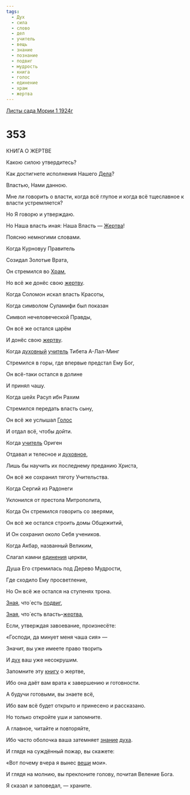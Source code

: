 ```yaml
---
tags:
  - Дух
  - сила
  - слово
  - дел
  - учитель
  - вещь
  - знание
  - познание
  - подвиг
  - мудрость
  - книга
  - голос
  - единение
  - храм
  - жертва
---
```


[Листы сада Мории 1 1924г](/agni/1924)

# 353
КНИГА О ЖЕРТВЕ   

Какою силою утвердитесь?   

Как достигнете исполнения Нашего [Дела](/tag/#дел)?   

Властью, Нами данною.   

Мне ли говорить о власти, когда всё глупое и когда всё тщеславное к власти устремляется?   

Но Я говорю и утверждаю.   

Но Наша власть иная: Наша Власть — [Жертва](/tag/#[жертва](/tag/#жертва))!   

Поясню немногими словами.   

Когда Курновуу Правитель   

Созидал Золотые Врата,   

Он стремился во [Храм](/tag/#храм),   

Но всё же донёс свою [жертву](/tag/#[жертва](/tag/#жертва)).   

Когда Соломон искал власть Красоты,   

Когда символом Суламифи был показан   

Символ нечеловеческой Правды,   

Он всё же остался царём   

И донёс свою [жертву](/tag/#[жертва](/tag/#жертва)).   

Когда [духовный](/tag/#Дух) [учитель](/tag/#учитель) Тибета А-Лал-Минг   

Стремился в горы, где впервые предстал Ему Бог,   

Он всё-таки остался в долине   

И принял чашу.   

Когда шейх Расул ибн Рахим   

Стремился передать власть сыну,   

Он всё же услышал [Голос](/tag/#голос)   

И отдал всё, чтобы дойти.   

Когда [учитель](/tag/#учитель) Ориген   

Отдавал и телесное и [духовное](/tag/#Дух),   

Лишь бы научить их последнему преданию Христа,   

Он всё же сохранил тяготу Учительства.   

Когда Сергий из Радонеги   

Уклонился от престола Митрополита,   

Когда Он стремился говорить со зверями,   

Он всё же остался строить домы Общежитий,   

И Он сохранил около Себя учеников.   

Когда Акбар, названный Великим,   

Слагал камни [единения](/tag/#единение) церкви,   

Душа Его стремилась под Дерево Мудрости,   

Где сходило Ему просветление,   

Но Он всё же остался на ступенях трона.   

[Зная](/tag/#познание), что́ есть [подвиг](/tag/#подвиг),   

[Зная](/tag/#познание), что́ есть власть–[жертва](/tag/#жертва),   

Если, утверждая завоевание, произнесёте:   

«Господи, да минует меня чаша сия» —    

Значит, вы уже имеете право творить   

И [дух](/tag/#Дух) ваш уже несокрушим.   

Запомните эту [книгу](/tag/#книга) о жертве,   

Ибо она даёт вам врата к завершению и готовности.   

А будучи готовыми, вы знаете всё,   

Ибо вам всё будет открыто и принесено и рассказано.   

Но только откройте уши и запомните.   

А главное, читайте и повторяйте,   

Ибо часто оболочка ваша затемняет [знание](/tag/#знание) [духа](/tag/#Дух).   

И глядя на суждённый пожар, вы скажете:   

«Вот почему вчера я вынес [вещи](/tag/#вещь) мои».   

И глядя на молнию, вы преклоните голову, почитая Веление Бога.   

Я сказал и заповедал, — храните.   

